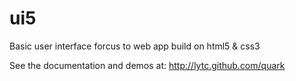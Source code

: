 ui5
===

Basic user interface forcus to web app build on html5 & css3

See the documentation and demos at: http://lytc.github.com/quark